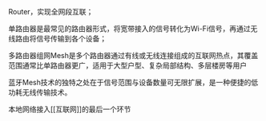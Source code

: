 Router，实现全网段互联；

单路由器是最常见的路由器形式，将宽带接入的信号转化为Wi-Fi信号，再通过无线路由将信号传输到各个设备；

多路由器组网Mesh是多个路由器通过有线或无线连接组成的互联网热点，其覆盖范围通常比单路由器更广，适用于大型户型、复杂局部结构、多层楼房等用户

蓝牙Mesh技术的独特之处在于信号范围与设备数量可无限扩展，是一种便捷的低功耗无线传输技术。

本地网络接入[[互联网]]的最后一个环节



